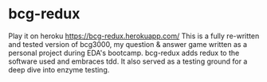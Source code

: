 # bcg-redux

Play it on heroku https://bcg-redux.herokuapp.com/ This is a fully re-written and tested version of bcg3000, my question & answer game written as a personal project during EDA's bootcamp. 
bcg-redux adds redux to the software used and embraces tdd. It also served as a testing ground for a deep dive into enzyme testing.

